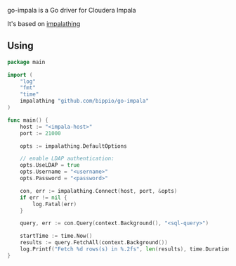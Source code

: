 go-impala is a Go driver for Cloudera Impala

It's based on [impalathing](https://github.com/koblas/impalathing)

## Using
```go
package main

import (
    "log"
    "fmt"
    "time"
    impalathing "github.com/bippio/go-impala"
)

func main() {
    host := "<impala-host>"
    port := 21000

    opts := impalathing.DefaultOptions

    // enable LDAP authentication:
    opts.UseLDAP = true
    opts.Username = "<username>"
    opts.Password = "<password>"

    con, err := impalathing.Connect(host, port, &opts)
    if err != nil {
        log.Fatal(err)
    }

    query, err := con.Query(context.Background(), "<sql-query>")

    startTime := time.Now()
    results := query.FetchAll(context.Background())
    log.Printf("Fetch %d rows(s) in %.2fs", len(results), time.Duration(time.Since(startTime)).Seconds())
}

```